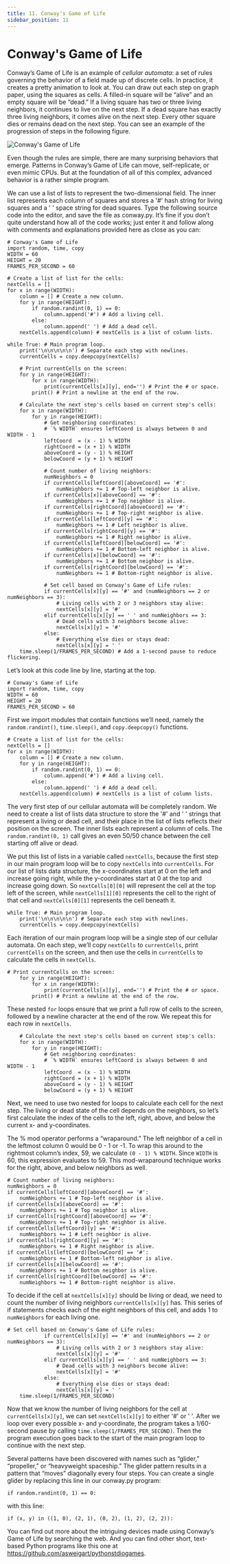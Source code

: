 ```yaml
---
title: 11. Conway's Game of Life
sidebar_position: 11
---
```


# Conway's Game of Life

Conway’s Game of Life is an example of *cellular automata*: a set of rules governing the behavior of a field made up of discrete cells. In practice, it creates a pretty animation to look at. You can draw out each step on graph paper, using the squares as cells. A filled-in square will be “alive” and an empty square will be “dead.” If a living square has two or three living neighbors, it continues to live on the next step. If a dead square has exactly three living neighbors, it comes alive on the next step. Every other square dies or remains dead on the next step. You can see an example of the progression of steps in the following figure.

![Conway's Game of Life](/img/conways-game-of-life-1.png)

Even though the rules are simple, there are many surprising behaviors that emerge. Patterns in Conway’s Game of Life can move, self-replicate, or even mimic CPUs. But at the foundation of all of this complex, advanced behavior is a rather simple program.

We can use a list of lists to represent the two-dimensional field. The inner list represents each column of squares and stores a '#' hash string for living squares and a ' ' space string for dead squares. Type the following source code into the editor, and save the file as conway.py. It’s fine if you don’t quite understand how all of the code works; just enter it and follow along with comments and explanations provided here as close as you can:

```
# Conway's Game of Life
import random, time, copy
WIDTH = 60
HEIGHT = 20
FRAMES_PER_SECOND = 60

# Create a list of list for the cells:
nextCells = []
for x in range(WIDTH):
    column = [] # Create a new column.
    for y in range(HEIGHT):
        if random.randint(0, 1) == 0:
            column.append('#') # Add a living cell.
        else:
            column.append(' ') # Add a dead cell.
    nextCells.append(column) # nextCells is a list of column lists.

while True: # Main program loop.
    print('\n\n\n\n\n') # Separate each step with newlines.
    currentCells = copy.deepcopy(nextCells)

    # Print currentCells on the screen:
    for y in range(HEIGHT):
        for x in range(WIDTH):
            print(currentCells[x][y], end='') # Print the # or space.
        print() # Print a newline at the end of the row.

    # Calculate the next step's cells based on current step's cells:
    for x in range(WIDTH):
        for y in range(HEIGHT):
            # Get neighboring coordinates:
            # `% WIDTH` ensures leftCoord is always between 0 and WIDTH - 1
            leftCoord  = (x - 1) % WIDTH
            rightCoord = (x + 1) % WIDTH
            aboveCoord = (y - 1) % HEIGHT
            belowCoord = (y + 1) % HEIGHT

            # Count number of living neighbors:
            numNeighbors = 0
            if currentCells[leftCoord][aboveCoord] == '#':
                numNeighbors += 1 # Top-left neighbor is alive.
            if currentCells[x][aboveCoord] == '#':
                numNeighbors += 1 # Top neighbor is alive.
            if currentCells[rightCoord][aboveCoord] == '#':
                numNeighbors += 1 # Top-right neighbor is alive.
            if currentCells[leftCoord][y] == '#':
                numNeighbors += 1 # Left neighbor is alive.
            if currentCells[rightCoord][y] == '#':
                numNeighbors += 1 # Right neighbor is alive.
            if currentCells[leftCoord][belowCoord] == '#':
                numNeighbors += 1 # Bottom-left neighbor is alive.
            if currentCells[x][belowCoord] == '#':
                numNeighbors += 1 # Bottom neighbor is alive.
            if currentCells[rightCoord][belowCoord] == '#':
                numNeighbors += 1 # Bottom-right neighbor is alive.

            # Set cell based on Conway's Game of Life rules:
            if currentCells[x][y] == '#' and (numNeighbors == 2 or
numNeighbors == 3):
                # Living cells with 2 or 3 neighbors stay alive:
                nextCells[x][y] = '#'
            elif currentCells[x][y] == ' ' and numNeighbors == 3:
                # Dead cells with 3 neighbors become alive:
                nextCells[x][y] = '#'
            else:
                # Everything else dies or stays dead:
                nextCells[x][y] = ' '
    time.sleep(1/FRAMES_PER_SECOND) # Add a 1-second pause to reduce flickering.
```

Let’s look at this code line by line, starting at the top.

```
# Conway's Game of Life
import random, time, copy
WIDTH = 60
HEIGHT = 20
FRAMES_PER_SECOND = 60
```

First we import modules that contain functions we’ll need, namely the `random.randint()`, `time.sleep()`, and `copy.deepcopy()` functions.

```
# Create a list of list for the cells:
nextCells = []
for x in range(WIDTH):
    column = [] # Create a new column.
    for y in range(HEIGHT):
        if random.randint(0, 1) == 0:
            column.append('#') # Add a living cell.
        else:
            column.append(' ') # Add a dead cell.
    nextCells.append(column) # nextCells is a list of column lists.
```

The very first step of our cellular automata will be completely random. We need to create a list of lists data structure to store the '#' and ' ' strings that represent a living or dead cell, and their place in the list of lists reflects their position on the screen. The inner lists each represent a column of cells. The `random.randint(0, 1)` call gives an even 50/50 chance between the cell starting off alive or dead.

We put this list of lists in a variable called `nextCells`, because the first step in our main program loop will be to copy `nextCells` into `currentCells`. For our list of lists data structure, the x-coordinates start at 0 on the left and increase going right, while the y-coordinates start at 0 at the top and increase going down. So `nextCells[0][0]` will represent the cell at the top left of the screen, while `nextCells[1][0]` represents the cell to the right of that cell and `nextCells[0][1]` represents the cell beneath it.

```
while True: # Main program loop.
    print('\n\n\n\n\n') # Separate each step with newlines.
    currentCells = copy.deepcopy(nextCells)
```

Each iteration of our main program loop will be a single step of our cellular automata. On each step, we’ll copy `nextCells` to `currentCells`, print `currentCells` on the screen, and then use the cells in `currentCells` to calculate the cells in `nextCells`.

```
# Print currentCells on the screen:
    for y in range(HEIGHT):
        for x in range(WIDTH):
            print(currentCells[x][y], end='') # Print the # or space.
        print() # Print a newline at the end of the row.
```

These nested `for` loops ensure that we print a full row of cells to the screen, followed by a newline character at the end of the row. We repeat this for each row in `nextCells`.

```
    # Calculate the next step's cells based on current step's cells:
    for x in range(WIDTH):
        for y in range(HEIGHT):
            # Get neighboring coordinates:
            # `% WIDTH` ensures leftCoord is always between 0 and WIDTH - 1
            leftCoord  = (x - 1) % WIDTH
            rightCoord = (x + 1) % WIDTH
            aboveCoord = (y - 1) % HEIGHT
            belowCoord = (y + 1) % HEIGHT
```

Next, we need to use two nested for loops to calculate each cell for the next step. The living or dead state of the cell depends on the neighbors, so let’s first calculate the index of the cells to the left, right, above, and below the current x- and y-coordinates.

The % mod operator performs a “wraparound.” The left neighbor of a cell in the leftmost column 0 would be 0 - 1 or -1. To wrap this around to the rightmost column’s index, 59, we calculate `(0 - 1) % WIDTH`. Since `WIDTH` is 60, this expression evaluates to 59. This mod-wraparound technique works for the right, above, and below neighbors as well.

```
# Count number of living neighbors:
numNeighbors = 0
if currentCells[leftCoord][aboveCoord] == '#':
    numNeighbors += 1 # Top-left neighbor is alive.
if currentCells[x][aboveCoord] == '#':
    numNeighbors += 1 # Top neighbor is alive.
if currentCells[rightCoord][aboveCoord] == '#':
    numNeighbors += 1 # Top-right neighbor is alive.
if currentCells[leftCoord][y] == '#':
    numNeighbors += 1 # Left neighbor is alive.
if currentCells[rightCoord][y] == '#':
    numNeighbors += 1 # Right neighbor is alive.
if currentCells[leftCoord][belowCoord] == '#':
    numNeighbors += 1 # Bottom-left neighbor is alive.
if currentCells[x][belowCoord] == '#':
    numNeighbors += 1 # Bottom neighbor is alive.
if currentCells[rightCoord][belowCoord] == '#':
    numNeighbors += 1 # Bottom-right neighbor is alive.
```

To decide if the cell at `nextCells[x][y]` should be living or dead, we need to count the number of living neighbors `currentCells[x][y]` has. This series of if statements checks each of the eight neighbors of this cell, and adds 1 to `numNeighbors` for each living one.

```
# Set cell based on Conway's Game of Life rules:
            if currentCells[x][y] == '#' and (numNeighbors == 2 or
numNeighbors == 3):
                # Living cells with 2 or 3 neighbors stay alive:
                nextCells[x][y] = '#'
            elif currentCells[x][y] == ' ' and numNeighbors == 3:
                # Dead cells with 3 neighbors become alive:
                nextCells[x][y] = '#'
            else:
                # Everything else dies or stays dead:
                nextCells[x][y] = ' '
    time.sleep(1/FRAMES_PER_SECOND) 
```

Now that we know the number of living neighbors for the cell at `currentCells[x][y]`, we can set `nextCells[x][y]` to either '#' or ' '. After we loop over every possible x- and y-coordinate, the program takes a 1/60-second pause by calling `time.sleep(1/FRAMES_PER_SECOND)`. Then the program execution goes back to the start of the main program loop to continue with the next step.

Several patterns have been discovered with names such as “glider,” “propeller,” or “heavyweight spaceship.” The glider pattern results in a pattern that “moves” diagonally every four steps. You can create a single glider by replacing this line in our conway.py program:

```
if random.randint(0, 1) == 0:
```

with this line:

```
if (x, y) in ((1, 0), (2, 1), (0, 2), (1, 2), (2, 2)):
```

You can find out more about the intriguing devices made using Conway’s Game of Life by searching the web. And you can find other short, text-based Python programs like this one at https://github.com/asweigart/pythonstdiogames.